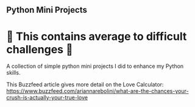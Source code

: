 <h2>Python Mini Projects</h2>

<h1>💪 This contains average to difficult challenges 💪</h1>

A collection of simple python mini projects I did to enhance my Python skills.

This Buzzfeed article gives more detail on the Love Calculator: </br>
https://www.buzzfeed.com/ariannarebolini/what-are-the-chances-your-crush-is-actually-your-true-love
